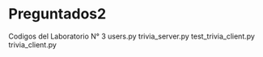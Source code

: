 # Preguntados2

  Codigos del Laboratorio N° 3
  users.py
  trivia_server.py
  test_trivia_client.py
  trivia_client.py

